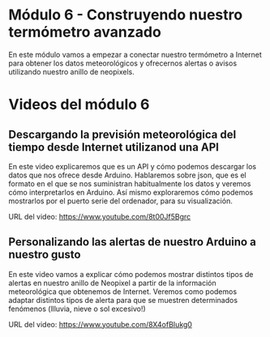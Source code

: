 # Módulo 6 - Construyendo nuestro termómetro avanzado
En este módulo vamos a empezar a conectar nuestro termómetro a Internet para obtener los datos meteorológicos y ofrecernos alertas o avisos utilizando nuestro anillo de neopixels.

# Videos del módulo 6
## Descargando la previsión meteorológica del tiempo desde Internet utilizanod una API
En este video explicaremos que es un API y cómo podemos descargar los datos que nos ofrece desde Arduino. Hablaremos sobre json, que es el formato en el que se nos suministran habitualmente los datos y veremos cómo interpretarlos en Arduino. Así mismo exploraremos cómo podemos mostrarlos por el puerto serie del ordenador, para su visualización.

URL del video: https://www.youtube.com/8t00Jf5Bgrc

## Personalizando las alertas de nuestro Arduino a nuestro gusto
En este video vamos a explicar cómo podemos mostrar distintos tipos de alertas en nuestro anillo de Neopixel a partir de la información meteorológica que obtenemos de Internet. Veremos como podemos adaptar distintos tipos de alerta para que se muestren determinados fenómenos (llluvia, nieve o sol excesivo!)

URL del video: https://www.youtube.com/8X4ofBIukg0

